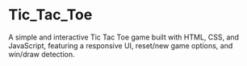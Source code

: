 # Tic_Tac_Toe
A simple and interactive Tic Tac Toe game built with HTML, CSS, and JavaScript, featuring a responsive UI, reset/new game options, and win/draw detection.
